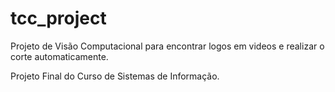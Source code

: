 # tcc_project

Projeto de Visão Computacional para encontrar logos em videos e realizar o corte automaticamente.

Projeto Final do Curso de Sistemas de Informação.